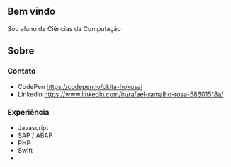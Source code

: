 ## Bem vindo 
Sou aluno de Ciências da Computação

## Sobre
### Contato
- CodePen https://codepen.io/okita-hokusai
- Linkedin https://www.linkedin.com/in/rafael-ramalho-rosa-58601518a/
### Experiência
- Javascript
- SAP / ABAP
- PHP
- Swift
- 
